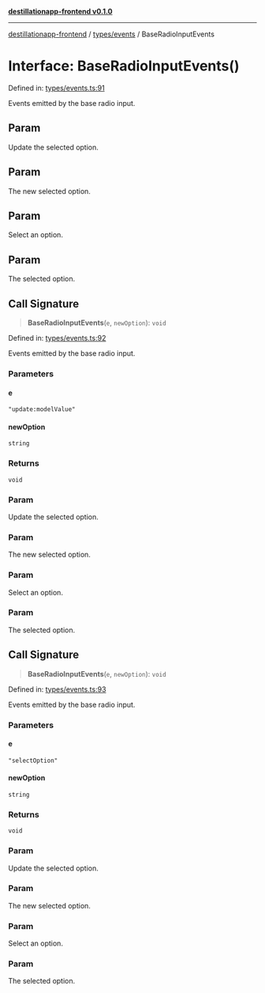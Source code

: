 [**destillationapp-frontend v0.1.0**](../../../README.md)

***

[destillationapp-frontend](../../../modules.md) / [types/events](../README.md) / BaseRadioInputEvents

# Interface: BaseRadioInputEvents()

Defined in: [types/events.ts:91](https://github.com/DestillApp/main/blob/ec2df52a50a22efb35f12a0243274f6d03fbca52/frontend/src/types/events.ts#L91)

Events emitted by the base radio input.

## Param

Update the selected option.

## Param

The new selected option.

## Param

Select an option.

## Param

The selected option.

## Call Signature

> **BaseRadioInputEvents**(`e`, `newOption`): `void`

Defined in: [types/events.ts:92](https://github.com/DestillApp/main/blob/ec2df52a50a22efb35f12a0243274f6d03fbca52/frontend/src/types/events.ts#L92)

Events emitted by the base radio input.

### Parameters

#### e

`"update:modelValue"`

#### newOption

`string`

### Returns

`void`

### Param

Update the selected option.

### Param

The new selected option.

### Param

Select an option.

### Param

The selected option.

## Call Signature

> **BaseRadioInputEvents**(`e`, `newOption`): `void`

Defined in: [types/events.ts:93](https://github.com/DestillApp/main/blob/ec2df52a50a22efb35f12a0243274f6d03fbca52/frontend/src/types/events.ts#L93)

Events emitted by the base radio input.

### Parameters

#### e

`"selectOption"`

#### newOption

`string`

### Returns

`void`

### Param

Update the selected option.

### Param

The new selected option.

### Param

Select an option.

### Param

The selected option.
